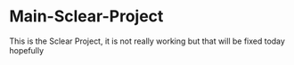 # Main-Sclear-Project
This is the Sclear Project,
it is not really working but that will be fixed today hopefully
